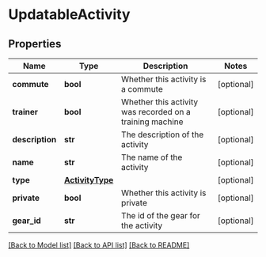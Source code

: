# UpdatableActivity

## Properties
Name | Type | Description | Notes
------------ | ------------- | ------------- | -------------
**commute** | **bool** | Whether this activity is a commute | [optional] 
**trainer** | **bool** | Whether this activity was recorded on a training machine | [optional] 
**description** | **str** | The description of the activity | [optional] 
**name** | **str** | The name of the activity | [optional] 
**type** | [**ActivityType**](ActivityType.md) |  | [optional] 
**private** | **bool** | Whether this activity is private | [optional] 
**gear_id** | **str** | The id of the gear for the activity | [optional] 

[[Back to Model list]](../README.md#documentation-for-models) [[Back to API list]](../README.md#documentation-for-api-endpoints) [[Back to README]](../README.md)


